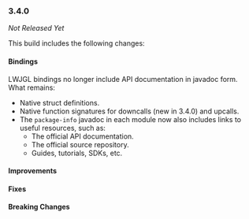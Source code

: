 ### 3.4.0

_Not Released Yet_

This build includes the following changes:

#### Bindings

LWJGL bindings no longer include API documentation in javadoc form. What remains: 

* Native struct definitions.
* Native function signatures for downcalls (new in 3.4.0) and upcalls.
* The `package-info` javadoc in each module now also includes links to useful resources, such as: 
  - The official API documentation.
  - The official source repository.
  - Guides, tutorials, SDKs, etc.

#### Improvements

#### Fixes

#### Breaking Changes

